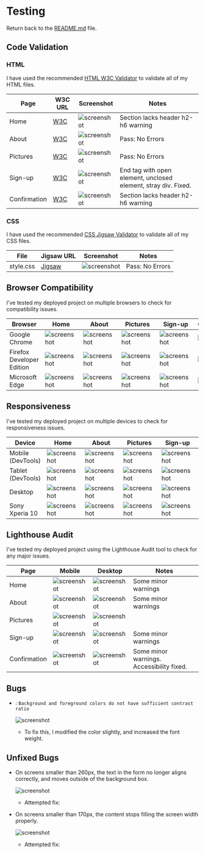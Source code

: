 # Testing

Return back to the [README.md](README.md) file.

## Code Validation

### HTML

I have used the recommended [HTML W3C Validator](https://validator.w3.org) to validate all of my HTML files.

| Page | W3C URL | Screenshot | Notes |
| --- | --- | --- | --- |
| Home | [W3C](https://validator.w3.org/nu/?doc=https%3A%2F%2Fdavidfb94.github.io%2Fproject-1-grouptraining%2Findex.html) | ![screenshot](documentation/validation/html-validation-index.png) | Section lacks header h2-h6 warning |
| About | [W3C](https://validator.w3.org/nu/?doc=https%3A%2F%2Fdavidfb94.github.io%2Fproject-1-grouptraining%2Fabout.html) | ![screenshot](documentation/validation/html-validation-about.png) | Pass: No Errors|
| Pictures| [W3C](https://validator.w3.org/nu/?doc=https%3A%2F%2Fdavidfb94.github.io%2Fproject-1-grouptraining%2Fpictures.html) | ![screenshot](documentation/validation/html-validation-pictures.png) | Pass: No Errors |
| Sign-up | [W3C](https://validator.w3.org/nu/?doc=https%3A%2F%2Fdavidfb94.github.io%2Fproject-1-grouptraining%2Fsign-up.html) | ![screenshot](documentation/validation/html-validation-signup.png) | End tag with open element, unclosed element, stray div. Fixed.|
| Confirmation | [W3C](https://validator.w3.org/nu/?doc=https%3A%2F%2Fdavidfb94.github.io%2Fproject-1-grouptraining%2Fconfirmation.html%3Ff-name%3DTesting%26l-name%3DTesting%26email%3Dtesting%2540testing.com) | ![screenshot](documentation/validation/html-validation-confirmation.png) | Section lacks header h2-h6 warning |

### CSS

I have used the recommended [CSS Jigsaw Validator](https://jigsaw.w3.org/css-validator) to validate all of my CSS files.

| File | Jigsaw URL | Screenshot | Notes |
| --- | --- | --- | --- |
| style.css | [Jigsaw](https://jigsaw.w3.org/css-validator/validator?uri=https%3A%2F%2Fdavidfb94.github.io%2Fproject-1-grouptraining%2F&profile=css3svg&usermedium=all&warning=1&vextwarning=&lang=en) | ![screenshot](documentation/validation/css-validator.png) | Pass: No Errors |

## Browser Compatibility

I've tested my deployed project on multiple browsers to check for compatibility issues.

| Browser | Home | About | Pictures | Sign-up | Confirmation | Notes |
| --- | --- | --- | --- | --- | --- | --- |
| Google Chrome | ![screenshot](documentation/browsers/chrome-home.png) | ![screenshot](documentation/browsers/chrome-about.png) | ![screenshot](documentation/browsers/chrome-pictures.png) | ![screenshot](documentation/browsers/chrome-signup.png) | ![screenshot](documentation/browsers/chrome-confirmation.png) | Works as expected |
| Firefox Developer Edition | ![screenshot](documentation/browsers/firefoxdev-home.png) | ![screenshot](documentation/browsers/firefoxdev-about.png) | ![screenshot](documentation/browsers/firefoxdev-pictures.png) | ![screenshot](documentation/browsers/firefoxdev-signup.png) | ![screenshot](documentation/browsers/firefoxdev-confirmation.png) | Works as expected |
| Microsoft Edge | ![screenshot](documentation/browsers/msedge-home.png) | ![screenshot](documentation/browsers/msedge-about.png) | ![screenshot](documentation/browsers/msedge-pictures.png) | ![screenshot](documentation/browsers/msedge-signup.png) | ![screenshot](documentation/browsers/msedge-confirmation.png) | Works as expected |

## Responsiveness

I've tested my deployed project on multiple devices to check for responsiveness issues.

| Device | Home | About | Pictures | Sign-up | Confirmation | Notes |
| --- | --- | --- | --- | --- | --- | --- |
| Mobile (DevTools) | ![screenshot](documentation/responsivness/mobile-home.png) | ![screenshot](documentation/responsivness/mobile-about.png) | ![screenshot](documentation/responsivness/mobile-pictures.png) | ![screenshot](documentation/responsivness/mobile-signup.png) | ![screenshot](documentation/responsivness/mobile-confirmation.png) | Works as expected |
| Tablet (DevTools) | ![screenshot](documentation/responsivness/tablet-home.png) | ![screenshot](documentation/responsivness/tablet-about.png) | ![screenshot](documentation/responsivness/tablet-pictures.png) | ![screenshot](documentation/responsivness/tablet-signup.png) | ![screenshot](documentation/responsivness/tablet-confirmation.png) | Works as expected |
| Desktop | ![screenshot](documentation/browsers/chrome-home.png) | ![screenshot](documentation/browsers/chrome-about.png) | ![screenshot](documentation/browsers/chrome-pictures.png) | ![screenshot](documentation/browsers/chrome-signup.png) | ![screenshot](documentation/browsers/chrome-confirmation.png) | Works as expected |
| Sony Xperia 10 | ![screenshot](documentation/responsivness/xperia-home.jpg) | ![screenshot](documentation/responsivness/xperia-about.jpg) | ![screenshot](documentation/responsivness/xperia-pictures.jpg) | ![screenshot](documentation/responsivness/xperia-signup.jpg) | ![screenshot](documentation/responsivness/xperia-confirmation.jpg) | Works as expected |

## Lighthouse Audit

I've tested my deployed project using the Lighthouse Audit tool to check for any major issues.

| Page | Mobile | Desktop | Notes |
| --- | --- | --- | --- |
| Home | ![screenshot](documentation/lighthouse/lighthouse-mobile-home.png) | ![screenshot](documentation/lighthouse/lighthouse-desktop-home.png) | Some minor warnings |
| About | ![screenshot](documentation/lighthouse/lighthouse-mobile-about.png) | ![screenshot](documentation/lighthouse/lighthouse-desktop-about.png) | Some minor warnings |
| Pictures| ![screenshot](documentation/lighthouse/lighthouse-mobile-pictures.png) | ![screenshot](documentation/lighthouse/lighthouse-desktop-pictures.png) |  |
| Sign-up| ![screenshot](documentation/lighthouse/lighthouse-mobile-signup.png) | ![screenshot](documentation/lighthouse/lighthouse-desktop-signup.png) | Some minor warnings |
| Confirmation| ![screenshot](documentation/lighthouse/lighthouse-mobile-confirmation.png) | ![screenshot](documentation/lighthouse/lighthouse-desktop-confirmation.png) | Some minor warnings. Accessibility fixed. |

## Bugs

- : `Background and foreground colors do not have sufficient contrast ratio`

    ![screenshot](documentation/bug01.png)

  - To fix this, I modified the color slightly, and increased the font weight.

## Unfixed Bugs

- On screens smaller than 260px, the text in the form no longer aligns correctly, and moves outside of the background box.

    ![screenshot](documentation/)

  - Attempted fix:

- On screens smaller than 170px, the content stops filling the screen width properly.

    ![screenshot](documentation/)

  - Attempted fix:
